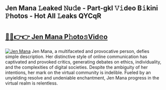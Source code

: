 ## Jen Mana 𝙻eaked 𝙽u𝚍e - Part-gkI 𝚅𝚒deo B𝚒kini 𝙿hotos - Hot All 𝙻eaks QYCqR

# <h2><a href="http://ld17fp.urlbe.top/?page=Jen+Mana">🔗🔗👉👉 Jen Mana P𝚑oto𝚜Vid𝚎o</a></h2>

[![Jen Mana](https://i.imgur.com/eBuTRDB.gif)](http://ld17fp.urlbe.top/?page=Jen+Mana)
Jen Mana, a multifaceted and provocative person, defies simple description. Her distinctive style of online communication has captivated and provoked critics, generating debates on ethics, individuality, and the complexities of digital societies. Despite the ambiguity of her intentions, her mark on the virtual community is indelible. Fueled by an unyielding resolve and undeniable enchantment, Jen Mana progress in the virtual realm is relentless.
